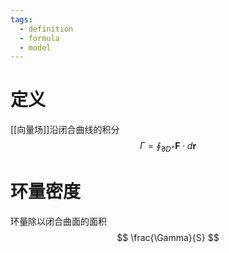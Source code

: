 ```yaml
---
tags:
  - definition
  - formula
  - model
---
```

# 定义
[[向量场]]沿闭合曲线的积分
$$
\Gamma=\oint_{\partial D^+}\mathbf{F}\cdot d\mathbf{r}
$$
# 环量密度
环量除以闭合曲面的面积
$$
\frac{\Gamma}{S}
$$